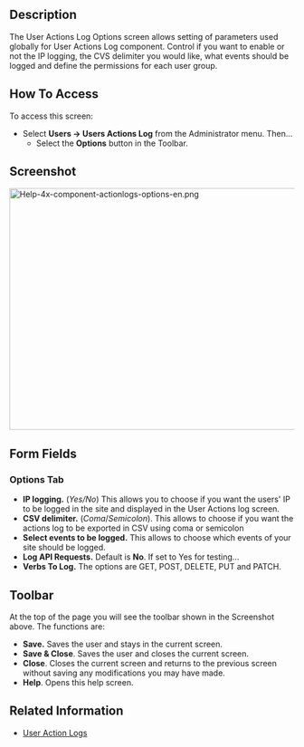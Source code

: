 <!-- Filename: Help4.x:User_Actions_Log:_Options / Display title: User Actions Log: Options -->

## Description

The User Actions Log Options screen allows setting of parameters used
globally for User Actions Log component. Control if you want to enable
or not the IP logging, the CVS delimiter you would like, what events
should be logged and define the permissions for each user group.

## How To Access

To access this screen:

- Select **Users **→** Users Actions Log** from the Administrator menu.
  Then...
  - Select the **Options** button in the Toolbar.

## Screenshot

<img
src="https://docs.joomla.org/images/e/e7/Help-4x-component-actionlogs-options-en.png"
decoding="async" data-file-width="800" data-file-height="427"
width="800" height="427"
alt="Help-4x-component-actionlogs-options-en.png" />

## Form Fields

### Options Tab

- **IP logging.** (*Yes/No*) This allows you to choose if you want the
  users' IP to be logged in the site and displayed in the User Actions
  log screen.
- **CSV delimiter.** (*Coma*/*Semicolon*). This allows to choose if you
  want the actions log to be exported in CSV using coma or semicolon
- **Select events to be logged.** This allows to choose which events of
  your site should be logged.
- **Log API Requests.** Default is **No**. If set to Yes for testing...
- **Verbs To Log.** The options are GET, POST, DELETE, PUT and PATCH.

## Toolbar

At the top of the page you will see the toolbar shown in the Screenshot
above. The functions are:

- **Save.** Saves the user and stays in the current screen.
- **Save & Close**. Saves the user and closes the current screen.
- **Close**. Closes the current screen and returns to the previous
  screen without saving any modifications you may have made.
- **Help**. Opens this help screen.

## Related Information

- [User Action
  Logs](https://docs.joomla.org/J3.x:User_Action_Logs/en "J3.x:User Action Logs/en")
